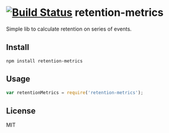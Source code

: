 [![Build Status](https://travis-ci.org/Brickflow/retention-metrics.svg)](https://travis-ci.org/Brickflow/retention-metrics)
retention-metrics
=================

Simple lib to calculate retention on series of events.


Install
-------
`npm install retention-metrics`

Usage
-----

```js
var retentionMetrics = require('retention-metrics');
```

License
-------

MIT
